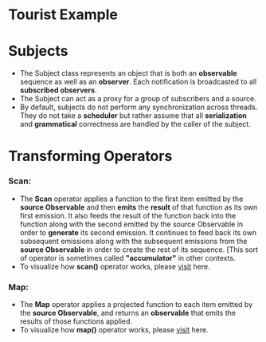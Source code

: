 
# Tourist Example

# Subjects
* The Subject class represents an object that is both an **observable** sequence as well as an **observer**. Each notification is broadcasted to all **subscribed observers**.
* The Subject can act as a proxy for a group of subscribers and a source.
* By default, subjects do not perform any synchronization across threads. They do not take a **scheduler** but rather assume that all **serialization** and **grammatical** correctness are handled by the caller of the subject. 

# Transforming Operators

### Scan:
* The **Scan** operator applies a function to the first item emitted by the **source Observable** and then **emits** the **result** of that function as its own first emission. It also feeds the result of the function back into the function along with the second emitted by the source Observable in order to **generate** its second emission. It continues to feed back its own subsequent emissions along with the subsequent emissions from the **source Observable** in order to create the rest of its sequence. [This sort of operator is sometimes called **"accumulator"** in other contexts.
* To visualize how **scan()** operator works, please [visit](http://rxmarbles.com/#scan) here.  

### Map: 
* The **Map** operator applies a projected function to each item emitted by the **source Observable**, and returns an **observable** that emits the results of those functions applied.
* To visualize how **map()** operator works, please [visit](http://rxmarbles.com/#map) here.

